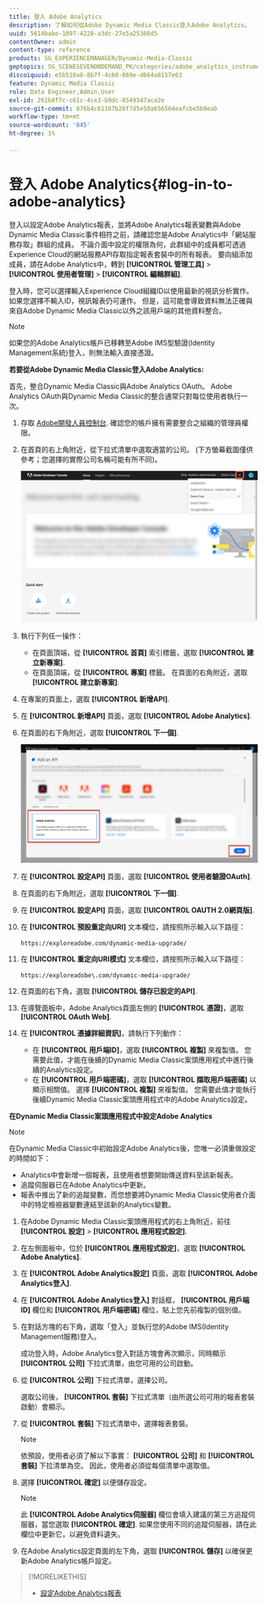 ```yaml
---
title: 登入 Adobe Analytics
description: 了解如何從Adobe Dynamic Media Classic登入Adobe Analytics。
uuid: 5614babe-1097-4228-a3dc-27e5a25366d5
contentOwner: admin
content-type: reference
products: SG_EXPERIENCEMANAGER/Dynamic-Media-Classic
geptopics: SG_SCENESEVENONDEMAND_PK/categories/adobe_analytics_instrumentation_kit
discoiquuid: e5b510a8-8b7f-4c60-869e-d664a8157e63
feature: Dynamic Media Classic
role: Data Engineer,Admin,User
exl-id: 261b8f7c-c61c-4ce3-b9dc-8549347aca2e
source-git-commit: 876b4c61167b28f7d5e50a656564eafcbe5b9eab
workflow-type: tm+mt
source-wordcount: '845'
ht-degree: 1%

---
```


# 登入 Adobe Analytics{#log-in-to-adobe-analytics}

登入以設定Adobe Analytics報表，並將Adobe Analytics報表變數與Adobe Dynamic Media Classic事件相符之前，請確認您是Adobe Analytics中「網站服務存取」群組的成員。 不論介面中設定的權限為何，此群組中的成員都可透過Experience Cloud的網站服務API存取指定報表套裝中的所有報表。 要向組添加成員，請在Adobe Analytics中，轉到 **[!UICONTROL 管理工具]** > **[!UICONTROL 使用者管理]** > **[!UICONTROL 編輯群組]**.

登入時，您可以選擇輸入Experience Cloud組織ID以使用最新的視訊分析實作。 如果您選擇不輸入ID，視訊報表仍可運作。 但是，這可能會導致資料無法正確與來自Adobe Dynamic Media Classic以外之該用戶端的其他資料整合。

>[!NOTE]
>
>如果您的Adobe Analytics帳戶已移轉至Adobe IMS型驗證(Identity Management系統)登入，則無法輸入直接憑證。

**若要從Adobe Dynamic Media Classic登入Adobe Analytics:**

首先，整合Dynamic Media Classic與Adobe Analytics OAuth。 Adobe Analytics OAuth與Dynamic Media Classic的整合通常只對每位使用者執行一次。

1. 存取 [Adobe開發人員控制台](https://developer.adobe.com/console). 確認您的帳戶擁有需要整合之組織的管理員權限。
1. 在首頁的右上角附近，從下拉式清單中選取適當的公司。 (下方螢幕截圖僅供參考；您選擇的實際公司名稱可能有所不同)。

   ![建立新專案](assets/analytics-oauth1.png)

1. 執行下列任一操作：

   * 在頁面頂端，從 **[!UICONTROL 首頁]** 索引標籤，選取 **[!UICONTROL 建立新專案]**.
   * 在頁面頂端，從 **[!UICONTROL 專案]** 標籤。 在頁面的右角附近，選取 **[!UICONTROL 建立新專案]**.

1. 在專案的頁面上，選取 **[!UICONTROL 新增API]**.
1. 在 **[!UICONTROL 新增API]** 頁面，選取 **[!UICONTROL Adobe Analytics]**.
1. 在頁面的右下角附近，選取 **[!UICONTROL 下一個]**.

   ![新增API](assets/analytics-oauth2.png)

1. 在 **[!UICONTROL 設定API]** 頁面，選取 **[!UICONTROL 使用者驗證OAuth]**.
1. 在頁面的右下角附近，選取 **[!UICONTROL 下一個]**.
1. 在 **[!UICONTROL 設定API]** 頁面，選取 **[!UICONTROL OAUTH 2.0網頁版]**.
1. 在 **[!UICONTROL 預設重定向URI]** 文本欄位，請按照所示輸入以下路徑：

   `https://exploreadobe.com/dynamic-media-upgrade/`

1. 在 **[!UICONTROL 重定向URI模式]** 文本欄位，請按照所示輸入以下路徑：

   `https://exploreadobe\.com/dynamic-media-upgrade/`

1. 在頁面的右下角，選取 **[!UICONTROL 儲存已設定的API]**.
1. 在導覽面板中，Adobe Analytics頁面左側的 **[!UICONTROL 憑證]**，選取 **[!UICONTROL OAuth Web]**.
1. 在 **[!UICONTROL 憑據詳細資訊]**，請執行下列動作：
   * 在 **[!UICONTROL 用戶端ID]**，選取 **[!UICONTROL 複製]** 來複製值。 您需要此值，才能在後續的Dynamic Media Classic案頭應用程式中進行後續的Analytics設定。
   * 在 **[!UICONTROL 用戶端密碼]**，選取 **[!UICONTROL 擷取用戶端密碼]** 以顯示相關值。 選擇 **[!UICONTROL 複製]** 來複製值。 您需要此值才能執行後續Dynamic Media Classic案頭應用程式中的Adobe Analytics設定。

**在Dynamic Media Classic案頭應用程式中設定Adobe Analytics**

>[!NOTE]
>
>在Dynamic Media Classic中初始設定Adobe Analytics後，您唯一必須重做設定的時間如下：
>
>* Analytics中會新增一個報表，且使用者想要開始傳送資料至該新報表。
>* 追蹤伺服器已在Adobe Analytics中更新。
>* 報表中推出了新的追蹤變數，而您想要將Dynamic Media Classic使用者介面中的特定檢視器變數連結至該新的Analytics變數。

>


1. 在Adobe Dynamic Media Classic案頭應用程式的右上角附近，前往 **[!UICONTROL 設定]** > **[!UICONTROL 應用程式設定]**.
1. 在左側面板中，位於 **[!UICONTROL 應用程式設定]**，選取 **[!UICONTROL Adobe Analytics]**.
1. 在 **[!UICONTROL Adobe Analytics設定]** 頁面，選取 **[!UICONTROL Adobe Analytics登入]**.
1. 在 **[!UICONTROL Adobe Analytics登入]** 對話框， **[!UICONTROL 用戶端ID]** 欄位和 **[!UICONTROL 用戶端密碼]** 欄位，貼上您先前複製的個別值。
1. 在對話方塊的右下角，選取「登入」並執行您的Adobe IMS(Identity Management服務)登入。

   成功登入時，Adobe Analytics登入對話方塊會再次顯示，同時顯示 **[!UICONTROL 公司]** 下拉式清單，由您可用的公司啟動。

1. 從 **[!UICONTROL 公司]** 下拉式清單，選擇公司。

   選取公司後， **[!UICONTROL 套裝]** 下拉式清單（由所選公司可用的報表套裝啟動）會顯示。

1. 從 **[!UICONTROL 套裝]** 下拉式清單中，選擇報表套裝。

   >[!NOTE]
   >
   >依預設，使用者必須了解以下事實： **[!UICONTROL 公司]** 和 **[!UICONTROL 套裝]** 下拉清單為空。 因此，使用者必須從每個清單中選取值。

1. 選擇 **[!UICONTROL 確定]** 以便儲存設定。

   >[!NOTE]
   >
   >此 **[!UICONTROL Adobe Analytics伺服器]** 欄位會填入建議的第三方追蹤伺服器，當您選取 **[!UICONTROL 確定]**. 如果您使用不同的追蹤伺服器，請在此欄位中更新它，以避免資料遺失。

1. 在Adobe Analytics設定頁面的左下角，選取 **[!UICONTROL 儲存]** 以確保更新Adobe Analytics帳戶設定。

>[!MORELIKETHIS]
>
>* [設定Adobe Analytics報表](configuring-analytics-reports.md#configuring_adobe_analytics_reports)

